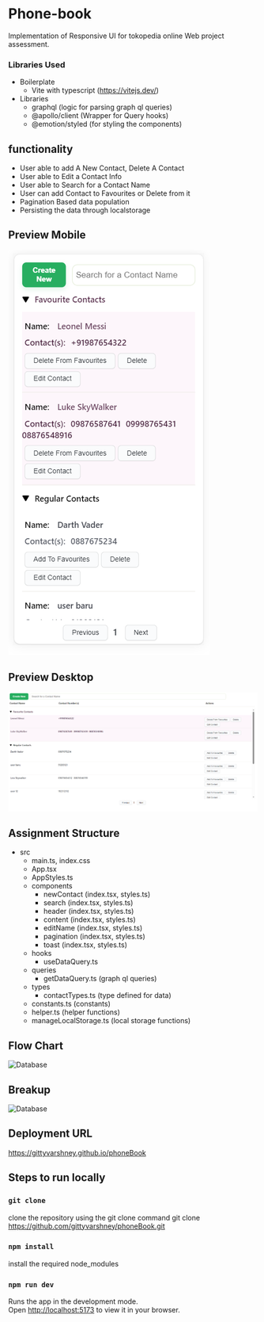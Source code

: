 # Phone-book

Implementation of Responsive UI for tokopedia online Web project assessment.

### Libraries Used
-  Boilerplate
   -  Vite with typescript (https://vitejs.dev/)
-  Libraries
   -  graphql (logic for parsing graph ql queries)
   -  @apollo/client (Wrapper for Query hooks)
   -  @emotion/styled (for styling the components)

## functionality

-   User able to add A New Contact, Delete A Contact
-   User able to Edit a Contact Info
-   User able to Search for a Contact Name
-   User can add Contact to Favourites or Delete from it
-   Pagination Based data population
-   Persisting the data through localstorage
   
## Preview Mobile
![Database](https://github.com/gittyvarshney/phoneBook/blob/main/mobile.png?raw=true)

## Preview Desktop
![Database](https://github.com/gittyvarshney/phoneBook/blob/main/desktop.png?raw=true)

## Assignment Structure
- src
  - main.ts, index.css
  - App.tsx
  - AppStyles.ts
  - components
    - newContact (index.tsx, styles.ts)
    - search (index.tsx, styles.ts)
    - header (index.tsx, styles.ts)
    - content (index.tsx, styles.ts)
    - editName (index.tsx, styles.ts)
    - pagination (index.tsx, styles.ts)
    - toast (index.tsx, styles.ts)
  - hooks
    - useDataQuery.ts
  - queries
    - getDataQuery.ts (graph ql queries)
  - types
    - contactTypes.ts (type defined for data)
  - constants.ts (constants)
  - helper.ts (helper functions)
  - manageLocalStorage.ts (local storage functions)
  
## Flow Chart
![Database](https://github.com/gittyvarshney/adminUI/blob/main/flow-chart.png?raw=true)

## Breakup
![Database](https://github.com/gittyvarshney/adminUI/blob/main/breakup.png?raw=true)

## Deployment URL
https://gittyvarshney.github.io/phoneBook

## Steps to run locally

### `git clone`
clone the repository using the git clone command
git clone https://github.com/gittyvarshney/phoneBook.git

### `npm install`

install the required node_modules

### `npm run dev`

Runs the app in the development mode.\
Open [http://localhost:5173](http://localhost:5173) to view it in your browser.